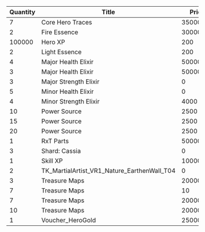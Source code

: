 | Quantity | Title | Price | Currency |  Dev Name |
| -------- | ----- | ----- | -------- |  -------- |
| 7 | Core Hero Traces | 35000 | Gold | Marketplace.L06.Page01.Token.02 |
| 2 | Fire Essence | 300000 | Gold | Marketplace.L17.Page01.Shard.07 |
| 100000 | Hero XP | 200 | Gold | Marketplace.L02.Page01.XP.01 |
| 2 | Light Essence | 200 | Gems | Marketplace.L12.Page01.Reagent.08 |
| 4 | Major Health Elixir | 50000 | Gold | Marketplace.L09.Page01.MajorElixir.01 |
| 3 | Major Health Elixir | 50000 | Gold | Marketplace.L14.Page01.ElixirAll.01 |
| 3 | Major Strength Elixir | 0 | Gold | Marketplace.L08.Page01.Free.24 |
| 5 | Minor Health Elixir | 0 | Gold | Marketplace.L01.Page01.Free.01 |
| 4 | Minor Strength Elixir | 4000 | Gold | Marketplace.L04.Page01.MinorElixir.03 |
| 10 | Power Source | 2500 | Gold | Marketplace.L05.Page01.PowerSource.01 |
| 15 | Power Source | 2500 | Gold | Marketplace.L10.Page01.PowerSource.04 |
| 20 | Power Source | 2500 | Gold | Marketplace.L15.Page01.PowerSource.07 |
| 1 | RxT Parts | 50000 | Gold | Marketplace.L19.Page01.Misc.10 |
| 3 | Shard: Cassia | 0 | Gold | Marketplace.L20.Page01.Free.77 |
| 1 | Skill XP | 10000 | Gold | Marketplace.L13.Page01.MapsMisc.02 |
| 2 | TK_MartialArtist_VR1_Nature_EarthenWall_T04 | 0 | Gold | Marketplace.L01.Page1.VIP5.FreeBonus.19 |
| 3 | Treasure Maps | 20000 | Gold | Marketplace.L03.Page01.MapFragments.01 |
| 7 | Treasure Maps | 10 | Gems | Marketplace.L07.Page01.MapFragments.05 |
| 7 | Treasure Maps | 20000 | Gold | Marketplace.L11.Page01.TreasureMap.01 |
| 10 | Treasure Maps | 20000 | Gold | Marketplace.L16.Page01.TreasureMap.04 |
| 1 | Voucher_HeroGold | 25000000 | Gold | Marketplace.L18.Page01.Hero.04 |
